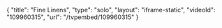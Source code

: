 {
    "title": "Fine Linens",
    "type": "solo",
    "layout": "iframe-static",
    "videoId": "109960315",
    "url": "\/tvpembed\/109960315"
}